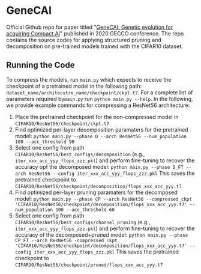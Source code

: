 # GeneCAI

Official Github repo for paper titled "[GeneCAI:  Genetic evolution for acquiring  Compact  AI](https://dl.acm.org/doi/10.1145/3377930.3390226)" published in 2020 GECCO conference. The repo contains the source codes for applying structured pruning and decomposition on pre-trained models trained with the CIFAR10 dataset. 

## Running the Code
To compress the models, run `main.py` which expects to receive the checkpoint of a pretrained model in the following path: `dataset_name/architecutre_name/checkpoint/ckpt.t7`. For a complete list of parameters required by`main.py` run `python main.py --help`. In the following, we provide example commands for compressing a ResNet56 architecture:
1.  Place the pretrained checkpoint for the non-compressed model in `CIFAR10/ResNet56/checkpoint/ckpt.t7`
2. Find optimized per-layer decomposition paramaters for the pretrained model:
	`python main.py --phase D --arch ResNet56 --num_population 100 --acc_threshold 90`
3. Select one config from path `CIFAR10/ResNet56/best_configs/decomposition` (e.g., `iter_xxx_acc_yyy_flops_zzz.pkl`) and perform fine-tuning to recover the accuracy opf the decomposed model:
	`python main.py --phase D_FT --arch ResNet56 --config iter_xxx_acc_yyy_flops_zzz.pkl`
	This saves the pretrained checkpoint to `CIFAR10/ResNet56/checkpoint/decomposition/flops_xxx_acc_yyy.t7`
4. Find optimized per-layer pruning paramaters for the decomposed model:
	`python main.py --phase CP --arch ResNet56 --compressed_ckpt 'CIFAR10/ResNet56/checkpoint/decomposition/flops_xxx_acc_yyy.t7' --num_population 100 --acc_threshold 60`
5. Select one config from path `CIFAR10/ResNet56/best_configs/channel_pruning` (e.g., `iter_xxx_acc_yyy_flops_zzz.pkl`) and perform fine-tuning to recover the accuracy of the decomposed+pruned model:
	`python main.py --phase CP_FT --arch ResNet56 -compressed_ckpt 'CIFAR10/ResNet56/checkpoint/decomposition/flops_xxx_acc_yyy.t7' --config iter_xxx_acc_yyy_flops_zzz.pkl`
	This saves the pretrained checkpoint to `CIFAR10/ResNet56/checkpoint/pruned/flops_xxx_acc_yyy.t7`
